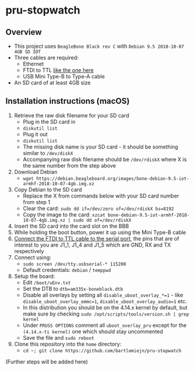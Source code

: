 # pru-stopwatch

## Overview
- This project uses `BeagleBone Black rev C` with `Debian 9.5 2018-10-07 4GB SD IOT`
- Three cables are required:
    - Ethernet
    - FTDI to TTL [like the one here](https://www.ftdichip.com/Support/Documents/DataSheets/Cables/DS_TTL-232R_RPi.pdf)
    - USB Mini Type-B to Type-A cable
- An SD card of at least 4GB size

## Installation instructions (macOS)
1. Retrieve the raw disk filename for your SD card
    - Plug in the SD card in
    - `diskutil list`
    - Plug it out
    - `diskutil list`
    - The missing disk name is your SD card - it should be something similar to `/dev/diskX`
    - Accompanying raw disk filename should be `/dev/rdiskX` where X is the same number from the step above
2. Download Debian
    - `wget https://debian.beagleboard.org/images/bone-debian-9.5-iot-armhf-2018-10-07-4gb.img.xz`
3. Copy Debian to the SD card
    - Replace the X from commands below with your SD card number from step 1
    - Clear the card: `sudo dd if=/dev/zero of=/dev/rdiskX bs=8192`
    - Copy the image to the card: `xzcat bone-debian-9.5-iot-armhf-2018-10-07-4gb.img.xz | sudo dd of=/dev/rdiskX`
4. Insert the SD card into the card slot on the BBB
5. While holding the boot button, power it up using the Mini Type-B cable
6. [Connect the FTDI to TTL cable to the serial port](https://elinux.org/Beagleboard:BeagleBone_Black_Serial), the pins that are of interest to you are J1_1, J1_4 and J1_5 which are GND, RX and TX respectively
7. Connect using:
    - `sudo screen /dev/tty.usbserial-* 115200`
    - Default credentials: `debian` / `temppwd`
8. Setup the board:
    - Edit `/boot/uEnv.txt`
    - Set the DTB to `dtb=am335x-boneblack.dtb`
    - Disable all overlays by setting all `disable_uboot_overlay_*=1` - like `disable_uboot_overlay_emmc=1`, `disable_uboot_overlay_audio=1` etc.
    - In this distribution you should be on the 4.14.x kernel by default, but make sure by checking `sudo /opt/scripts/tools/version.sh | grep kernel`
    - Under `PRUSS OPTIONS` comment all `uboot_overlay_pru` except for the `(4.14.x-ti kernel)` one which should stay uncommented
    - Save the file and `sudo reboot`
9. Clone this repository into the `home` directory: 
    - `cd ~; git clone https://github.com/bartlomiejn/pru-stopwatch`

(Further steps will be added here)
